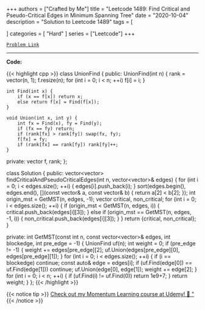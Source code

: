 
+++
authors = ["Crafted by Me"]
title = "Leetcode 1489: Find Critical and Pseudo-Critical Edges in Minimum Spanning Tree"
date = "2020-10-04"
description = "Solution to Leetcode 1489"
tags = [
    
]
categories = [
    "Hard"
]
series = ["Leetcode"]
+++



[`Problem Link`](https://leetcode.com/problems/find-critical-and-pseudo-critical-edges-in-minimum-spanning-tree/description/)

---



**Code:**

{{< highlight cpp >}}
class UnionFind {
public:
    UnionFind(int n) {
        rank = vector<int>(n, 1);
        f.resize(n);
        for (int i = 0; i < n; ++i) f[i] = i;
    }
    
    int Find(int x) {
        if (x == f[x]) return x;
        else return f[x] = Find(f[x]);
    }
    
    void Union(int x, int y) {
        int fx = Find(x), fy = Find(y);
        if (fx == fy) return;
        if (rank[fx] > rank[fy]) swap(fx, fy);
        f[fx] = fy;
        if (rank[fx] == rank[fy]) rank[fy]++;
    }
    
private:
    vector<int> f, rank;
};

class Solution {
public:
    vector<vector<int>> findCriticalAndPseudoCriticalEdges(int n, vector<vector<int>>& edges) {
        for (int i = 0; i < edges.size(); ++i) {
            edges[i].push_back(i);
        }
        sort(edges.begin(), edges.end(), [](const vector<int>& a, const vector<int>& b) {
            return a[2] < b[2];
        });
        int origin_mst = GetMST(n, edges, -1);
        vector<int> critical, non_critical;
        for (int i = 0; i < edges.size(); ++i) {
            if (origin_mst < GetMST(n, edges, i)) {
                critical.push_back(edges[i][3]);
            } else if (origin_mst == GetMST(n, edges, -1, i)) {
                non_critical.push_back(edges[i][3]);
            }
        }
        return {critical, non_critical};
    }
    
private:
    int GetMST(const int n, const vector<vector<int>>& edges, int blockedge, int pre_edge = -1) {
        UnionFind uf(n);
        int weight = 0;
        if (pre_edge != -1) {
            weight += edges[pre_edge][2];
            uf.Union(edges[pre_edge][0], edges[pre_edge][1]);
        }
        for (int i = 0; i < edges.size(); ++i) {
            if (i == blockedge) continue;
            const auto& edge = edges[i];
            if (uf.Find(edge[0]) == uf.Find(edge[1])) continue;
            uf.Union(edge[0], edge[1]);
            weight += edge[2];
        }
        for (int i = 0; i < n; ++i) {
            if (uf.Find(i) != uf.Find(0)) return 1e9+7;
        }
        return weight;
    }
};
{{< /highlight >}}



{{< notice tip >}}
[Check out my Momentum Learning course at Udemy! 🚀 "](https://www.udemy.com/course/blind-75-the-data-structures-and-algorithms-essentials/)
{{< /notice >}}

